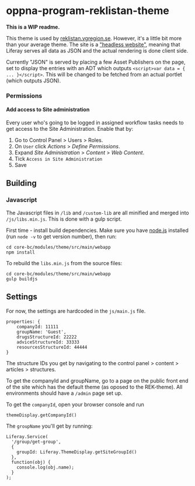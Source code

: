# oppna-program-reklistan-theme

**This is a WIP readme.**

This theme is used by [reklistan.vgregion.se](http://reklistan.vgregion.se). However, it's a little bit more than your average theme. The site is a ["headless website"](https://pantheon.io/blog/headless-websites-whats-big-deal), meaning that Liferay serves all data as JSON and the actual rendering is done client side.

Currently "JSON" is served by placing a few Asset Publishers on the page, set to display the entries with an ADT which outputs `<script>var data = { ... }</script>`. This will be changed to be fetched from an actual portlet (which outputs JSON).



### Permissions

#### Add access to Site administration
Every user who's going to be logged in assigned workflow tasks needs to get access to the Site Administration. Enable that by:

1. Go to Control Panel > Users > Roles. 
2. On `User` click _Actions_ > _Define Permissions_. 
3. Expand _Site Administration_ > _Content_ > _Web Content_.
4. Tick `Access in Site Administration`
5. Save

## Building
### Javascript
The Javascript files in `/lib` and `/custom-lib` are all minified and merged into `/js/libs.min.js`. This is done with a gulp script.

First time - install build dependencies. Make sure you have [node.js](https://nodejs.org/) installed (run `node -v` to get version number), then run:

```
cd core-bc/modules/theme/src/main/webapp
npm install
```

To rebuild the `libs.min.js` from the source files:

```
cd core-bc/modules/theme/src/main/webapp
gulp buildjs
```

## Settings

For now, the settings are hardcoded in the `js/main.js` file.

```
properties: {
	companyId: 11111
	groupName: 'Guest',
	drugsStructureId: 22222
	adviceStructureId: 33333
	resourcesStructureId: 44444
}
```

The structure IDs you get by navigating to the control panel > content > articles > structures. 

To get the companyId and groupName, go to a page on the public front end of the site which has the default theme (as oposed to the REK-theme). All environments should have a `/admin` page set up.

To get the `companyId`, open your browser console and run

```
themeDisplay.getCompanyId()
```

The `groupName` you'll get by running:

```
Liferay.Service(
  '/group/get-group',
  {
    groupId: Liferay.ThemeDisplay.getSiteGroupId()
  },
  function(obj) {
    console.log(obj.name);
  }
);
```